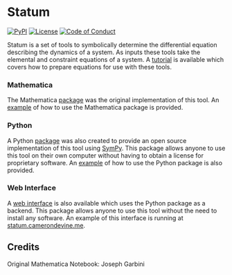 # Statum

[![PyPI](https://img.shields.io/pypi/v/Statum-Py.svg)](https://pypi.org/project/Statum-Py/)
[![License](https://img.shields.io/github/license/CameronDevine/Statum.svg)](LICENSE)
[![Code of Conduct](https://img.shields.io/badge/contributor%20covenant-v1.4-blue.svg)](CODE_OF_CONDUCT.md)

Statum is a set of tools to symbolically determine the differential equation describing the dynamics of a system.
As inputs these tools take the elemental and constraint equations of a system.
A [tutorial](tutorial.md) is available which covers how to prepare equations for use with these tools.

### Mathematica

The Mathematica [package](mathematica) was the original implementation of this tool.
An [example](mathematica/Example.nb) of how to use the Mathematica package is provided.

### Python

A Python [package](python) was also created to provide an open source implementation of this tool using [SymPy](http://www.sympy.org).
This package allows anyone to use this tool on their own computer without having to obtain a license for proprietary software.
An [example](python/Example.ipynb) of how to use the Python package is also provided.

### Web Interface

A [web interface](web) is also available which uses the Python package as a backend.
This package allows anyone to use this tool without the need to install any software.
An example of this interface is running at [statum.camerondevine.me](http://statum.camerondevine.me).

## Credits

Original Mathematica Notebook: Joseph Garbini
